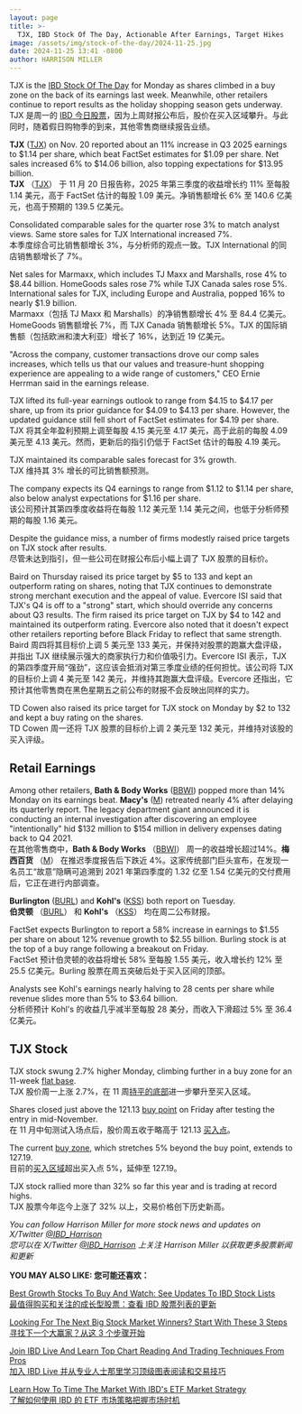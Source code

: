 ```yaml
---
layout: page
title: >-
  TJX, IBD Stock Of The Day, Actionable After Earnings, Target Hikes	TJX，今日 IBD 股票，财报后可操作，目标加息
image: /assets/img/stock-of-the-day/2024-11-25.jpg
date: 2024-11-25 13:41 -0800
author: HARRISON MILLER
---
```







TJX is the [IBD Stock Of The Day](https://www.investors.com/research/ibd-stock-of-the-day/) for Monday as shares climbed in a buy zone on the back of its earnings last week. Meanwhile, other retailers continue to report results as the holiday shopping season gets underway.  
TJX 是周一的 [IBD 今日股票](https://www.investors.com/research/ibd-stock-of-the-day/)，因为上周财报公布后，股价在买入区域攀升。与此同时，随着假日购物季的到来，其他零售商继续报告业绩。




**TJX** ([TJX](https://research.investors.com/quote.aspx?symbol=TJX)) on Nov. 20 reported about an 11% increase in Q3 2025 earnings to $1.14 per share, which beat FactSet estimates for $1.09 per share. Net sales increased 6% to $14.06 billion, also topping expectations for $13.95 billion.  
**TJX** （[TJX](https://research.investors.com/quote.aspx?symbol=TJX)） 于 11 月 20 日报告称，2025 年第三季度的收益增长约 11% 至每股 1.14 美元，高于 FactSet 估计的每股 1.09 美元。净销售额增长 6% 至 140.6 亿美元，也高于预期的 139.5 亿美元。


Consolidated comparable sales for the quarter rose 3% to match analyst views. Same store sales for TJX International increased 7%.  
本季度综合可比销售额增长 3%，与分析师的观点一致。TJX International 的同店销售额增长了 7%。


Net sales for Marmaxx, which includes TJ Maxx and Marshalls, rose 4% to $8.44 billion. HomeGoods sales rose 7% while TJX Canada sales rose 5%. International sales for TJX, including Europe and Australia, popped 16% to nearly $1.9 billion.  
Marmaxx（包括 TJ Maxx 和 Marshalls）的净销售额增长 4% 至 84.4 亿美元。HomeGoods 销售额增长 7%，而 TJX Canada 销售额增长 5%。TJX 的国际销售额（包括欧洲和澳大利亚）增长了 16%，达到近 19 亿美元。


"Across the company, customer transactions drove our comp sales increases, which tells us that our values and treasure-hunt shopping experience are appealing to a wide range of customers," CEO Ernie Herrman said in the earnings release.  


TJX lifted its full-year earnings outlook to range from $4.15 to $4.17 per share, up from its prior guidance for $4.09 to $4.13 per share. However, the updated guidance still fell short of FactSet estimates for $4.19 per share.  
TJX 将其全年盈利预期上调至每股 4.15 美元至 4.17 美元，高于此前的每股 4.09 美元至 4.13 美元。然而，更新后的指引仍低于 FactSet 估计的每股 4.19 美元。


TJX maintained its comparable sales forecast for 3% growth.  
TJX 维持其 3% 增长的可比销售额预测。


The company expects its Q4 earnings to range from $1.12 to $1.14 per share, also below analyst expectations for $1.16 per share.  
该公司预计其第四季度收益将在每股 1.12 美元至 1.14 美元之间，也低于分析师预期的每股 1.16 美元。


Despite the guidance miss, a number of firms modestly raised price targets on TJX stock after results.  
尽管未达到指引，但一些公司在财报公布后小幅上调了 TJX 股票的目标价。


Baird on Thursday raised its price target by $5 to 133 and kept an outperform rating on shares, noting that TJX continues to demonstrate strong merchant execution and the appeal of value. Evercore ISI said that TJX's Q4 is off to a "strong" start, which should override any concerns about Q3 results. The firm raised its price target on TJX by $4 to 142 and maintained its outperform rating. Evercore also noted that it doesn't expect other retailers reporting before Black Friday to reflect that same strength.  
Baird 周四将其目标价上调 5 美元至 133 美元，并保持对股票的跑赢大盘评级，并指出 TJX 继续展示强大的商家执行力和价值吸引力。Evercore ISI 表示，TJX 的第四季度开局“强劲”，这应该会抵消对第三季度业绩的任何担忧。该公司将 TJX 的目标价上调 4 美元至 142 美元，并维持其跑赢大盘评级。Evercore 还指出，它预计其他零售商在黑色星期五之前公布的财报不会反映出同样的实力。


TD Cowen also raised its price target for TJX stock on Monday by $2 to 132 and kept a buy rating on the shares.  
TD Cowen 周一还将 TJX 股票的目标价上调 2 美元至 132 美元，并维持对该股的买入评级。


Retail Earnings
---------------


Among other retailers, **Bath & Body Works** ([BBWI](https://research.investors.com/quote.aspx?symbol=BBWI)) popped more than 14% Monday on its earnings beat. **Macy's** ([M](https://research.investors.com/quote.aspx?symbol=M)) retreated nearly 4% after delaying its quarterly report. The legacy department giant announced it is conducting an internal investigation after discovering an employee "intentionally" hid $132 million to $154 million in delivery expenses dating back to Q4 2021.  
在其他零售商中，**Bath & Body Works** （[BBWI](https://research.investors.com/quote.aspx?symbol=BBWI)） 周一的收益增长超过14%。**梅西百货** （[M](https://research.investors.com/quote.aspx?symbol=M)） 在推迟季度报告后下跌近 4%。这家传统部门巨头宣布，在发现一名员工“故意”隐瞒可追溯到 2021 年第四季度的 1.32 亿至 1.54 亿美元的交付费用后，它正在进行内部调查。


**Burlington** ([BURL](https://research.investors.com/quote.aspx?symbol=BURL)) and **Kohl's** ([KSS](https://research.investors.com/quote.aspx?symbol=KSS)) both report on Tuesday.  
**伯灵顿** （[BURL](https://research.investors.com/quote.aspx?symbol=BURL)） 和 **Kohl's** （[KSS](https://research.investors.com/quote.aspx?symbol=KSS)） 均在周二公布财报。


FactSet expects Burlington to report a 58% increase in earnings to $1.55 per share on about 12% revenue growth to $2.55 billion. Burling stock is at the top of a buy range following a breakout on Friday.  
FactSet 预计伯灵顿的收益将增长 58% 至每股 1.55 美元，收入增长约 12% 至 25.5 亿美元。Burling 股票在周五突破后处于买入区间的顶部。


Analysts see Kohl's earnings nearly halving to 28 cents per share while revenue slides more than 5% to $3.64 billion.  
分析师预计 Kohl's 的收益几乎减半至每股 28 美分，而收入下滑超过 5% 至 36.4 亿美元。


TJX Stock
---------



TJX stock swung 2.7% higher Monday, climbing further in a buy zone for an 11-week [flat base](https://www.investors.com/how-to-invest/investors-corner/what-is-a-flat-base-skechers-stock-skx/).  
TJX 股价周一上涨 2.7%，在 11 周[持平的底部](https://www.investors.com/how-to-invest/investors-corner/what-is-a-flat-base-skechers-stock-skx/)进一步攀升至买入区域。


Shares closed just above the 121.13 [buy point](https://www.investors.com/how-to-invest/investors-corner/apple-stock-set-up-proper-buy-point-before-big-rally/) on Friday after testing the entry in mid-November.  
在 11 月中旬测试入场点后，股价周五收于略高于 121.13 [买入点](https://www.investors.com/how-to-invest/investors-corner/apple-stock-set-up-proper-buy-point-before-big-rally/)。


The current [buy zone](https://www.investors.com/how-to-invest/investors-corner/buy-zone-nvidia-stock/), which stretches 5% beyond the buy point, extends to 127.19.  
目前的[买入区域](https://www.investors.com/how-to-invest/investors-corner/buy-zone-nvidia-stock/)超出买入点 5%，延伸至 127.19。


TJX stock rallied more than 32% so far this year and is trading at record highs.  
TJX 股票今年迄今上涨了 32% 以上，交易价格创下历史新高。


*You can follow Harrison Miller for more stock news and updates on X/Twitter [@IBD\_Harrison](https://twitter.com/IBD_Harrison)  
您可以在 X/Twitter [@IBD\_Harrison](https://twitter.com/IBD_Harrison) 上关注 Harrison Miller 以获取更多股票新闻和更新*


**YOU MAY ALSO LIKE: 您可能还喜欢：**


[Best Growth Stocks To Buy And Watch: See Updates To IBD Stock Lists  
最值得购买和关注的成长型股票：查看 IBD 股票列表的更新](https://www.investors.com/research/best-growth-stocks-buy-watch-ibd-stock-lists/)


[Looking For The Next Big Stock Market Winners? Start With These 3 Steps  
寻找下一个大赢家？从这 3 个步骤开始](https://www.investors.com/research/how-to-invest-in-the-stock-market-start-with-a-simple-routine/)


[Join IBD Live And Learn Top Chart Reading And Trading Techniques From Pros  
加入 IBD Live 并从专业人士那里学习顶级图表阅读和交易技巧](https://shop.investors.com/offer/splashresponsive.aspx?id=IBD-Live&intcode=invstcntnartcls%7Ccms%7Cibdlive%7C2020%7C07%7Cibdlive%7Cna%7C%7C727112&src=A00433A)


[Learn How To Time The Market With IBD's ETF Market Strategy  
了解如何使用 IBD 的 ETF 市场策略把握市场时机](https://www.investors.com/market-trend/ibds-etf-market-strategy/ibds-etf-market-strategy/)




